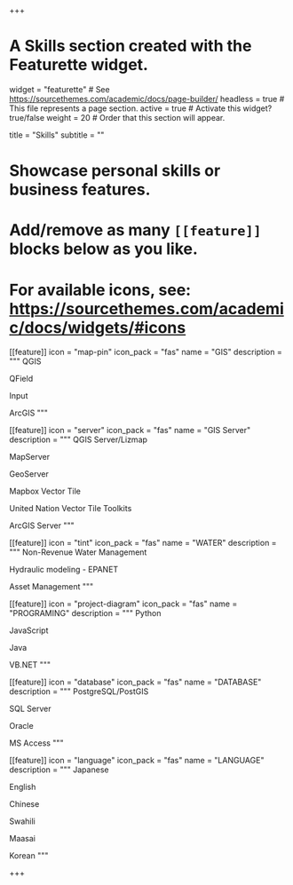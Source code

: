 +++
# A Skills section created with the Featurette widget.
widget = "featurette"  # See https://sourcethemes.com/academic/docs/page-builder/
headless = true  # This file represents a page section.
active = true  # Activate this widget? true/false
weight = 20  # Order that this section will appear.

title = "Skills"
subtitle = ""

# Showcase personal skills or business features.
# 
# Add/remove as many `[[feature]]` blocks below as you like.
# 
# For available icons, see: https://sourcethemes.com/academic/docs/widgets/#icons

[[feature]]
  icon = "map-pin"
  icon_pack = "fas"
  name = "GIS"
  description = """
  QGIS

  QField

  Input

  ArcGIS
  """

[[feature]]
  icon = "server"
  icon_pack = "fas"
  name = "GIS Server"
  description = """
  QGIS Server/Lizmap

  MapServer

  GeoServer

  Mapbox Vector Tile

  United Nation Vector Tile Toolkits

  ArcGIS Server
  """
  
[[feature]]
  icon = "tint"
  icon_pack = "fas"
  name = "WATER"
  description = """
  Non-Revenue Water Management

  Hydraulic modeling - EPANET

  Asset Management
  """

[[feature]]
  icon = "project-diagram"
  icon_pack = "fas"
  name = "PROGRAMING"
  description = """
  Python

  JavaScript
  
  Java
  
  VB.NET
  """ 
  
[[feature]]
  icon = "database"
  icon_pack = "fas"
  name = "DATABASE"
  description = """
  PostgreSQL/PostGIS

  SQL Server
  
  Oracle
  
  MS Access
  """ 

  [[feature]]
  icon = "language"
  icon_pack = "fas"
  name = "LANGUAGE"
  description = """
  Japanese

  English

  Chinese

  Swahili

  Maasai

  Korean
  """ 

+++

